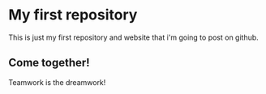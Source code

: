 # My first repository
This is just my first repository and website that i'm going to post on github.

## Come together!
Teamwork is the dreamwork!
